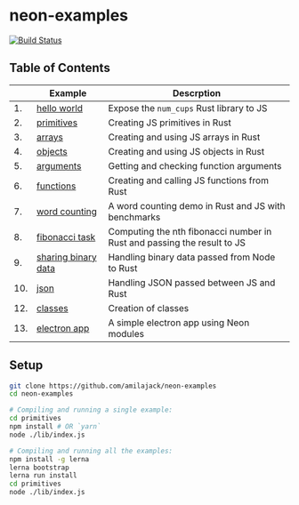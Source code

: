 # neon-examples

[![Build Status](https://travis-ci.com/amilajack/neon-examples.svg?branch=master)](https://travis-ci.com/amilajack/neon-examples)

## Table of Contents

|  | Example | Descrption |
| --- | --- | --- |
| 1.|  [hello world](https://github.com/amilajack/neon-examples/tree/master/hello-world) | Expose the `num_cups` Rust library to JS | 
| 2.|  [primitives](https://github.com/amilajack/neon-examples/tree/master/primitives) | Creating JS primitives in Rust |
| 3.|  [arrays](https://github.com/amilajack/neon-examples/tree/master/arrays) | Creating and using JS arrays in Rust |
| 4.|  [objects](https://github.com/amilajack/neon-examples/tree/master/objects) | Creating and using JS objects in Rust |
| 5.|  [arguments](https://github.com/amilajack/neon-examples/tree/master/arguments) | Getting and checking function arguments |
| 6.|  [functions](https://github.com/amilajack/neon-examples/tree/master/functions) | Creating and calling JS functions from Rust |
| 7.|  [word counting](https://github.com/amilajack/neon-examples/tree/master/word-counting) | A word counting demo in Rust and JS with benchmarks |
| 8.|  [fibonacci task](https://github.com/amilajack/neon-examples/tree/master/fibonacci-task) | Computing the nth fibonacci number in Rust and passing the result to JS |
| 9.|  [sharing binary data](https://github.com/amilajack/neon-examples/tree/master/sharing-binary-data) | Handling binary data passed from Node to Rust |
| 10.|  [json](https://github.com/amilajack/neon-examples/tree/master/json) | Handling JSON passed between JS and Rust |
| 12.|  [classes](https://github.com/amilajack/neon-examples/tree/master/classes) | Creation of classes |
| 13.|  [electron app](https://github.com/amilajack/neon-examples/tree/master/electron-app) | A simple electron app using Neon modules |

## Setup

```bash
git clone https://github.com/amilajack/neon-examples
cd neon-examples

# Compiling and running a single example:
cd primitives
npm install # OR `yarn`
node ./lib/index.js

# Compiling and running all the examples:
npm install -g lerna
lerna bootstrap
lerna run install
cd primitives
node ./lib/index.js
```
